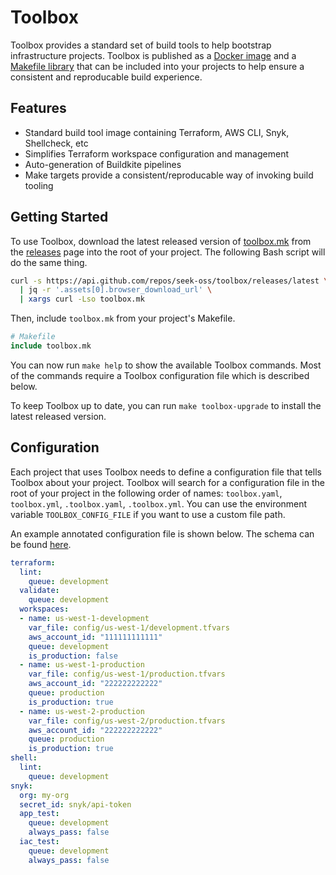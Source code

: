 # Toolbox

Toolbox provides a standard set of build tools to help bootstrap infrastructure
projects. Toolbox is published as a [Docker image][01] and a [Makefile library][02]
that can be included into your projects to help ensure a consistent and reproducable
build experience.

## Features

- Standard build tool image containing Terraform, AWS CLI, Snyk, Shellcheck, etc
- Simplifies Terraform workspace configuration and management
- Auto-generation of Buildkite pipelines
- Make targets provide a consistent/reproducable way of invoking build tooling

## Getting Started

To use Toolbox, download the latest released version of [toolbox.mk][02] from the
[releases][03] page into the root of your project. The following Bash script will
do the same thing.

```bash
curl -s https://api.github.com/repos/seek-oss/toolbox/releases/latest \
  | jq -r '.assets[0].browser_download_url' \
  | xargs curl -Lso toolbox.mk
```

Then, include `toolbox.mk` from your project's Makefile.

```makefile
# Makefile
include toolbox.mk
```

You can now run `make help` to show the available Toolbox commands. Most of the
commands require a Toolbox configuration file which is described below.

To keep Toolbox up to date, you can run `make toolbox-upgrade` to install the
latest released version.

## Configuration

Each project that uses Toolbox needs to define a configuration file that tells
Toolbox about your project. Toolbox will search for a configuration file in the
root of your project in the following order of names: `toolbox.yaml`, `toolbox.yml`,
`.toolbox.yaml`, `.toolbox.yml`. You can use the environment variable
`TOOLBOX_CONFIG_FILE` if you want to use a custom file path.

An example annotated configuration file is shown below. The schema can be found
[here][04].

```yaml
terraform:
  lint:
    queue: development
  validate:
    queue: development
  workspaces:
  - name: us-west-1-development
    var_file: config/us-west-1/development.tfvars
    aws_account_id: "111111111111"
    queue: development
    is_production: false
  - name: us-west-1-production
    var_file: config/us-west-1/production.tfvars
    aws_account_id: "222222222222"
    queue: production
    is_production: true
  - name: us-west-2-production
    var_file: config/us-west-2/production.tfvars
    aws_account_id: "222222222222"
    queue: production
    is_production: true
shell:
  lint:
    queue: development
snyk:
  org: my-org
  secret_id: snyk/api-token
  app_test:
    queue: development
    always_pass: false
  iac_test:
    queue: development
    always_pass: false
```

<!-- Links -->
[01]: Dockerfile
[02]: toolbox.mk
[03]: https://github.com/seek-oss/toolbox/releases
[04]: lib/schema.json
